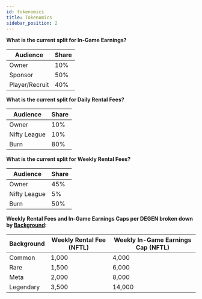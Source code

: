 ```yaml
---
id: tokenomics
title: Tokenomics
sidebar_position: 2
---
```


**What is the current split for In-Game Earnings?**

| Audience       | Share |
| -------------- | ----- |
| Owner          | 10%   |
| Sponsor        | 50%   |
| Player/Recruit | 40%   |

**What is the current split for Daily Rental Fees?**

| Audience     | Share |
| ------------ | ----- |
| Owner        | 10%   |
| Nifty League | 10%   |
| Burn         | 80%   |

**What is the current split for Weekly Rental Fees?**

| Audience     | Share |
| ------------ | ----- |
| Owner        | 45%   |
| Nifty League | 5%    |
| Burn         | 50%   |

**Weekly Rental Fees and In-Game Earnings Caps per DEGEN broken down by [Background](https://niftyleague.com/docs/overview/degens/backgrounds):**

| Background | Weekly Rental Fee (NFTL) | Weekly In-Game Earnings Cap (NFTL) |
| ---------- | ------------------------ | ---------------------------------- |
| Common     | 1,000                    | 4,000                              |
| Rare       | 1,500                    | 6,000                              |
| Meta       | 2,000                    | 8,000                              |
| Legendary  | 3,500                    | 14,000                             |

